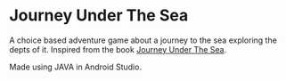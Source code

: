 # Journey Under The Sea

A choice based adventure game about a journey to the sea exploring the depts of it. Inspired from the book [Journey Under The Sea](https://www.amazon.com/Journey-Under-Sea-Stephen-King/dp/0544977554/ref=sr_1_1?ie=UTF8&qid=1512078983&sr=8-1&keywords=journey+under+the+sea).

Made using JAVA in Android Studio.